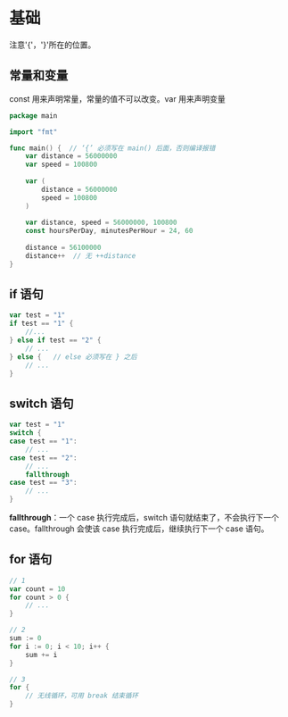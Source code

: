 # 基础

注意'{'，'}'所在的位置。

## 常量和变量

const 用来声明常量，常量的值不可以改变。var 用来声明变量

```go
package main

import "fmt"

func main() {  // ‘{’ 必须写在 main() 后面，否则编译报错
    var distance = 56000000
    var speed = 100800
    
    var (
        distance = 56000000
        speed = 100800
    )
    
    var distance, speed = 56000000, 100800
    const hoursPerDay, minutesPerHour = 24, 60
    
    distance = 56100000
    distance++  // 无 ++distance
}
```

## if 语句

```go
var test = "1"
if test == "1" {
    //...
} else if test == "2" {
    // ...
} else {   // else 必须写在 } 之后
    // ...
}
```

## switch 语句

```go
var test = "1"
switch {
case test == "1":
    // ...
case test == "2":
    // ...
    fallthrough
case test == "3":
    // ...
}
```

**fallthrough**：一个 case 执行完成后，switch 语句就结束了，不会执行下一个 case。fallthrough 会使该 case 执行完成后，继续执行下一个 case 语句。

## for 语句

```go
// 1
var count = 10
for count > 0 {
	// ...	
}

// 2
sum := 0
for i := 0; i < 10; i++ {
    sum += i
}

// 3
for {
    // 无线循环，可用 break 结束循环
}
```

